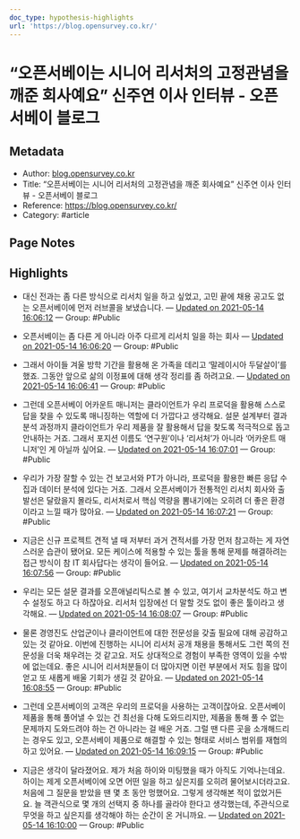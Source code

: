 ```yaml
---
doc_type: hypothesis-highlights
url: 'https://blog.opensurvey.co.kr/'
---
```


# “오픈서베이는 시니어 리서처의 고정관념을 깨준 회사예요” 신주연 이사 인터뷰 - 오픈서베이 블로그

## Metadata
- Author: [blog.opensurvey.co.kr]()
- Title: “오픈서베이는 시니어 리서처의 고정관념을 깨준 회사예요” 신주연 이사 인터뷰 - 오픈서베이 블로그
- Reference: https://blog.opensurvey.co.kr/
- Category: #article

## Page Notes
## Highlights
-  대신 전과는 좀 다른 방식으로 리서치 일을 하고 싶었고, 고민 끝에 채용 공고도 없는 오픈서베이에 먼저 러브콜을 보냈습니다. — [Updated on 2021-05-14 16:06:12](https://hyp.is/3i-1pLSCEeu_xXtDdmYBAQ/blog.opensurvey.co.kr/) — Group: #Public

- 오픈서베이는 좀 다른 게 아니라 아주 다르게 리서치 일을 하는 회사 — [Updated on 2021-05-14 16:06:20](https://hyp.is/4uxKqLSCEeudLK-Vp-oM_A/blog.opensurvey.co.kr/) — Group: #Public

- 그래서 아이들 겨울 방학 기간을 활용해 온 가족을 데리고 ‘말레이시아 두달살이’를 했죠. 그동안 앞으로 삶의 이정표에 대해 생각 정리를 좀 하려고요. — [Updated on 2021-05-14 16:06:41](https://hyp.is/7zITarSCEeuVdts7226SZA/blog.opensurvey.co.kr/) — Group: #Public

- 그런데 오픈서베이 어카운트 매니저는 클라이언트가 우리 프로덕을 활용해 스스로 답을 찾을 수 있도록 매니징하는 역할에 더 가깝다고 생각해요. 설문 설계부터 결과 분석 과정까지 클라이언트가 우리 제품을 잘 활용해서 답을 찾도록 적극적으로 돕고 안내하는 거죠. 그래서 포지션 이름도 ‘연구원’이나 ‘리서처’가 아니라 ‘어카운트 매니저’인 게 아닐까 싶어요. — [Updated on 2021-05-14 16:07:01](https://hyp.is/-vRR4LSCEeuJPn-Wj7pa4g/blog.opensurvey.co.kr/) — Group: #Public

-  우리가 가장 잘할 수 있는 건 보고서와 PT가 아니라, 프로덕을 활용한 빠른 응답 수집과 데이터 분석에 있다는 거죠. 그래서 오픈서베이가 전통적인 리서치 회사와 출발선은 달랐을지 몰라도, 리서처로서 핵심 역량을 뽐내기에는 오히려 더 좋은 환경이라고 느낄 때가 많아요. — [Updated on 2021-05-14 16:07:21](https://hyp.is/BrVleLSDEeuGYTOZ61ByCQ/blog.opensurvey.co.kr/) — Group: #Public

- 지금은 신규 프로젝트 견적 낼 때 저부터 과거 견적서를 가장 먼저 참고하는 게 자연스러운 습관이 됐어요. 모든 케이스에 적용할 수 있는 툴을 통해 문제를 해결하려는 접근 방식이 참 IT 회사답다는 생각이 들어요. — [Updated on 2021-05-14 16:07:56](https://hyp.is/G-UbWrSDEeu1-Z8Rde2ZAw/blog.opensurvey.co.kr/) — Group: #Public

-  우리는 모든 설문 결과를 오픈애널리틱스로 볼 수 있고, 여기서 교차분석도 하고 변수 설정도 하고 다 하잖아요. 리서처 입장에선 더 말할 것도 없이 좋은 툴이라고 생각해요. — [Updated on 2021-05-14 16:08:07](https://hyp.is/IljZmrSDEeuYmQMlRsWNSw/blog.opensurvey.co.kr/) — Group: #Public

- 물론 경영진도 산업군이나 클라이언트에 대한 전문성을 갖출 필요에 대해 공감하고 있는 것 같아요. 이번에 진행하는 시니어 리서처 공개 채용을 통해서도 그런 쪽의 전문성을 더욱 채우려는 것 같고요. 저도 상대적으로 경험이 부족한 영역이 있을 수밖에 없는데요. 좋은 시니어 리서처분들이 더 많아지면 이런 부분에서 저도 힘을 많이 얻고 또 새롭게 배울 기회가 생길 것 같아요. — [Updated on 2021-05-14 16:08:55](https://hyp.is/PyfE8LSDEeudLp_m7c6NjA/blog.opensurvey.co.kr/) — Group: #Public

- 그런데 오픈서베이의 고객은 우리의 프로덕을 사용하는 고객이잖아요. 오픈서베이 제품을 통해 풀어낼 수 있는 건 최선을 다해 도와드리지만, 제품을 통해 풀 수 없는 문제까지 도와드려야 하는 건 아니라는 걸 배운 거죠. 그럴 땐 다른 곳을 소개해드리는 경우도 있고, 오픈서베이 제품으로 해결할 수 있는 형태로 서비스 범위를 재협의하고 있어요. — [Updated on 2021-05-14 16:09:15](https://hyp.is/SyAMmrSDEeu2zPdE_g6nQA/blog.opensurvey.co.kr/) — Group: #Public

- 지금은 생각이 달라졌어요. 제가 처음 하이와 미팅했을 때가 아직도 기억나는데요. 하이는 제게 오픈서베이에 오면 어떤 일을 하고 싶은지를 오히려 물어보시더라고요. 처음에 그 질문을 받았을 땐 몇 초 동안 멍했어요. 그렇게 생각해본 적이 없었거든요. 늘 객관식으로 몇 개의 선택지 중 하나를 골라야 한다고 생각했는데, 주관식으로 무엇을 하고 싶은지를 생각해야 하는 순간이 온 거니까요. — [Updated on 2021-05-14 16:10:00](https://hyp.is/ZbVN9LSDEeu2zt_zVdw_8A/blog.opensurvey.co.kr/) — Group: #Public




